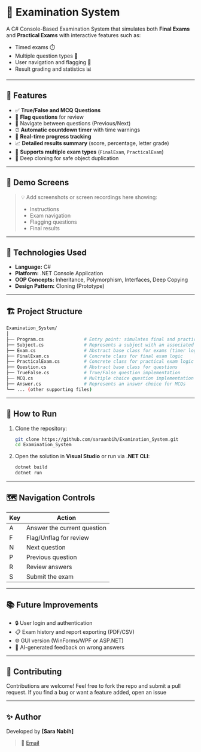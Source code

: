 # 📝 Examination System

A C# Console-Based Examination System that simulates both **Final Exams** and **Practical Exams** with interactive features such as:
- Timed exams ⏱️
- Multiple question types 🧠
- User navigation and flagging 🔖
- Result grading and statistics 📊

---

## 🚀 Features

- ✅ **True/False and MCQ Questions**
- 🧩 **Flag questions** for review
- 🔄 Navigate between questions (Previous/Next)
- ⏰ **Automatic countdown timer** with time warnings
- 🧮 **Real-time progress tracking**
- 📈 **Detailed results summary** (score, percentage, letter grade)
- 🧪 **Supports multiple exam types** (`FinalExam`, `PracticalExam`)
- 🧬 Deep cloning for safe object duplication

---

## 📸 Demo Screens

> 💡 Add screenshots or screen recordings here showing:
> - Instructions
> - Exam navigation
> - Flagging questions
> - Final results

---

## 🧠 Technologies Used

- **Language:** C#
- **Platform:** .NET Console Application
- **OOP Concepts:** Inheritance, Polymorphism, Interfaces, Deep Copying
- **Design Pattern:** Cloning (Prototype)

---

## 🏗️ Project Structure

```bash
Examination_System/
│
├── Program.cs               # Entry point: simulates final and practical exams
├── Subject.cs               # Represents a subject with an associated exam
├── Exam.cs                  # Abstract base class for exams (timer logic, grading, etc.)
├── FinalExam.cs             # Concrete class for final exam logic
├── PracticalExam.cs         # Concrete class for practical exam logic
├── Question.cs              # Abstract base class for questions
├── TrueFalse.cs             # True/False question implementation
├── MCQ.cs                   # Multiple choice question implementation
├── Answer.cs                # Represents an answer choice for MCQs
└── ... (other supporting files)
```

---

## 🧪 How to Run

1. Clone the repository:

   ```bash
   git clone https://github.com/saraanbih/Examination_System.git
   cd Examination_System
   ```

2. Open the solution in **Visual Studio** or run via **.NET CLI**:

   ```bash
   dotnet build
   dotnet run
   ```

---

## 🗺️ Navigation Controls

| Key | Action                      |
|-----|-----------------------------|
| A   | Answer the current question |
| F   | Flag/Unflag for review      |
| N   | Next question               |
| P   | Previous question           |
| R   | Review answers              |
| S   | Submit the exam             |

---

## 📚 Future Improvements

- 🔒 User login and authentication
- 📋 Exam history and report exporting (PDF/CSV)
- 🌐 GUI version (WinForms/WPF or ASP.NET)
- 🧠 AI-generated feedback on wrong answers

---

## 🤝 Contributing

Contributions are welcome! Feel free to fork the repo and submit a pull request. If you find a bug or want a feature added, open an issue

---

## ✨ Author

Developed by **[Sara Nabih]**

> 📧 [Email](nabihsara8@gmail.com)
